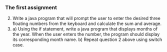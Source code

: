### The first assignment

2.	Write a java program that will prompt the user to enter the desired three floating numbers from the keyboard and calculate the sum and average.
3.	a) Using the if statement, write a java program that displays months of the year. When the user enters the number, the program should display its corresponding month name.
b) Repeat question 2 above using switch case.


